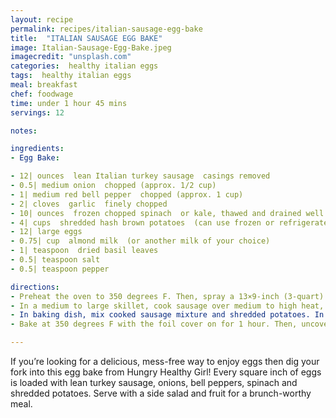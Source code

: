 ```yaml
---
layout: recipe
permalink: recipes/italian-sausage-egg-bake
title:  "ITALIAN SAUSAGE EGG BAKE"
image: Italian-Sausage-Egg-Bake.jpeg
imagecredit: "unsplash.com"
categories:  healthy italian eggs
tags:  healthy italian eggs
meal: breakfast
chef: foodwage
time: under 1 hour 45 mins
servings: 12

notes:

ingredients:
- Egg Bake:

- 12| ounces  lean Italian turkey sausage  casings removed
- 0.5| medium onion  chopped (approx. 1/2 cup)
- 1| medium red bell pepper  chopped (approx. 1 cup)
- 2| cloves  garlic  finely chopped
- 10| ounces  frozen chopped spinach  or kale, thawed and drained well
- 4| cups  shredded hash brown potatoes  (can use frozen or refrigerated or make your own; certified gluten-free if necessary)
- 12| large eggs
- 0.75| cup  almond milk  (or another milk of your choice)
- 1| teaspoon  dried basil leaves
- 0.5| teaspoon salt
- 0.5| teaspoon pepper

directions:
- Preheat the oven to 350 degrees F. Then, spray a 13×9-inch (3-quart) glass baking dish with cooking spray.
- In a medium to large skillet, cook sausage over medium to high heat, stirring occasionally and breaking up, until no longer pink; drain sausage and return to skillet. Add onion and bell pepper; cook 3 minutes, stirring occasionally. Add garlic; cook and stir 1 to 2 minutes longer or until vegetables are crisp-tender. Stir in spinach or kale.
- In baking dish, mix cooked sausage mixture and shredded potatoes. In medium bowl, beat eggs, milk, basil, salt and pepper until blended. Pour eggs over mixture in baking dish. (NOTE: You can cover with foil and refrigerate until you’re ready to bake, but no longer than 24 hours)
- Bake at 350 degrees F with the foil cover on for 1 hour. Then, uncover and bake an additional 15 to 20 minutes or until the center is set. Let stand 5 to 10 minutes before serving.

---
```


If you’re looking for a delicious, mess-free way to enjoy eggs then dig your fork into this egg bake from Hungry Healthy Girl! Every square inch of eggs is loaded with lean turkey sausage, onions, bell peppers, spinach and shredded potatoes. Serve with a side salad and fruit for a brunch-worthy meal.